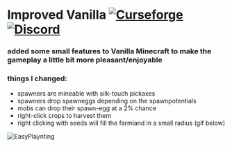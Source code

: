 # Improved Vanilla [![Curseforge](http://cf.way2muchnoise.eu/full_392827_downloads.svg)](https://www.curseforge.com/minecraft/mc-mods/improved-vanilla) [![Discord](https://img.shields.io/discord/639540436524072970?color=0a48c4&label=%20&logo=discord&logoColor=FFF)](https://discord.gg/bhUaWhq)

### added some small features to Vanilla Minecraft to make the gameplay a little bit more pleasant/enjoyable

### things I changed:

 - spawners are mineable with silk-touch pickaxes
 - spawners drop spawneggs depending on the spawnpotentials
 - mobs can drop their spawn-egg at a 2% chance
 - right-click crops to harvest them
 - right clicking with seeds will fill the farmland in a small radius (gif below)
 
 ![EasyPlaynting](https://i.ibb.co/LCLZJZK/Easy-Planting.gif)
